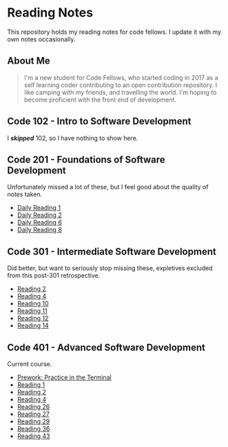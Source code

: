 # Reading Notes

This repository holds my reading notes for code fellows. I update it with my own notes occasionally.

## About Me

> I'm a new student for Code Fellows, who started coding in 2017 as a self learning coder contributing to an open contribution repository. I like camping with my friends, and travelling the world. I'm hoping to become proficient with the front end of development.

## Code 102 - Intro to Software Development

I **_skipped_** 102, so I have nothing to show here.

## Code 201 - Foundations of Software Development

Unfortunately missed a lot of these, but I feel good about the quality of notes taken.

- [Daily Reading 1](./readings/201/reading1.md)
- [Daily Reading 2](./readings/201/reading2.md)
- [Daily Reading 6](./readings/201/reading6.md)
- [Daily Reading 8](./readings/201/reading8.md)

## Code 301 - Intermediate Software Development

Did better, but want to seriously stop missing these, expletives excluded from this post-301 retrospective.

- [Reading 2](./readings/301/reading2.md)
- [Reading 4](./readings/301/reading4.md)
- [Reading 10](./readings/301/reading10.md)
- [Reading 11](./readings/301/reading11.md)
- [Reading 12](./readings/301/reading12.md)
- [Reading 14](./readings/301/reading14.md)

## Code 401 - Advanced Software Development

Current course.

- [Prework: Practice in the Terminal](./readings/401/_prework_terminal.md)
- [Reading 1](/readings/401/reading1.md)
- [Reading 2](/readings/401/reading2.md)
- [Reading 4](/readings/401/reading4.md)
- [Reading 26](/readings/401/reading26.md)
- [Reading 27](/readings/401/reading27.md)
- [Reading 29](/readings/401/reading29.md)
- [Reading 36](/readings/401/reading36.md)
- [Reading 43](/readings/401/reading36.md)


